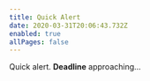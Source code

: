 ```yaml
---
title: Quick Alert
date: 2020-03-31T20:06:43.732Z
enabled: true
allPages: false
---
```

Quick alert. **Deadline** approaching...